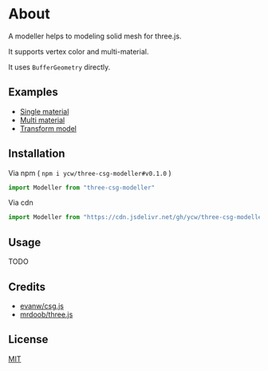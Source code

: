 # About

A modeller helps to modeling solid mesh for three.js. 

It supports vertex color and multi-material.

It uses `BufferGeometry` directly.

## Examples

- [Single material](https://ycw.github.io/three-csg-modeller/examples/single-material)
- [Multi material](https://ycw.github.io/three-csg-modeller/examples/multi-material)
- [Transform model]((https://ycw.github.io/three-csg-modeller/examples/transform-model))

## Installation

Via npm ( `npm i ycw/three-csg-modeller#v0.1.0` )

```js
import Modeller from "three-csg-modeller"
```

Via cdn

```js
import Modeller from "https://cdn.jsdelivr.net/gh/ycw/three-csg-modeller@0.1.0/src/index.js"
```

## Usage

TODO

## Credits

- [evanw/csg.js](https://evanw.github.io/csg.js/)
- [mrdoob/three.js](https://github.com/mrdoob/three.js)

## License

[MIT](LICENSE)